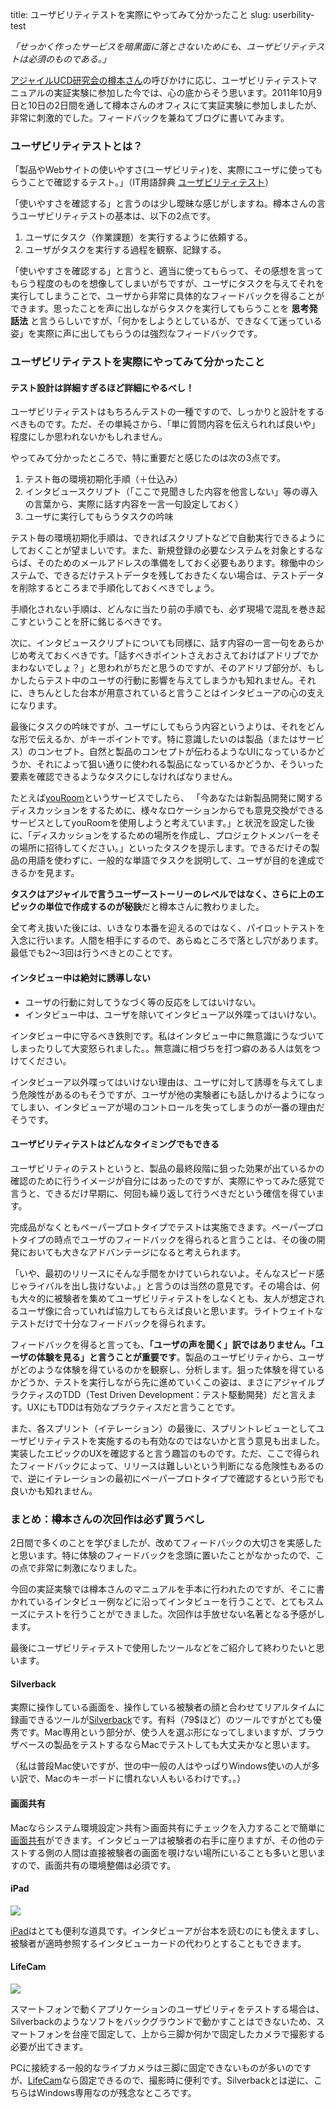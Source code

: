 title: ユーザビリティテストを実際にやってみて分かったこと
slug: userbility-test

*「せっかく作ったサービスを暗黒面に落とさないためにも、ユーザビリティテストは必須のものである。」*

[アジャイルUCD研究会の樽本さん](http://www.usablog.jp/)の呼びかけに応じ、ユーザビリティテストマニュアルの実証実験に参加した今では、心の底からそう思います。2011年10月9日と10日の2日間を通して樽本さんのオフィスにて実証実験に参加しましたが、非常に刺激的でした。フィードバックを兼ねてブログに書いてみます。

### ユーザビリティテストとは？

「製品やWebサイトの使いやすさ(ユーザビリティ)を、実際にユーザに使ってもらうことで確認するテスト。」（IT用語辞典 [ユーザビリティテスト](http://e-words.jp/w/E383A6E383BCE382B6E38393E383AAE38386E382A3E38386E382B9E38388.html)）

「使いやすさを確認する」と言うのは少し曖昧な感じがしますね。樽本さんの言うユーザビリティテストの基本は、以下の2点です。

1. ユーザにタスク（作業課題）を実行するように依頼する。
2. ユーザがタスクを実行する過程を観察、記録する。

「使いやすさを確認する」と言うと、適当に使ってもらって、その感想を言ってもらう程度のものを想像してしまいがちですが、ユーザにタスクを与えてそれを実行してしまうことで、ユーザから非常に具体的なフィードバックを得ることができます。思ったことを声に出しながらタスクを実行してもらうことを **思考発話法** と言うらしいですが、「何かをしようとしているが、できなくて迷っている姿」を実際に声に出してもらうのは強烈なフィードバックです。

### ユーザビリティテストを実際にやってみて分かったこと

#### テスト設計は詳細すぎるほど詳細にやるべし！

ユーザビリティテストはもちろんテストの一種ですので、しっかりと設計をするべきものです。ただ、その単純さから、「単に質問内容を伝えられれば良いや」程度にしか思われないかもしれません。

やってみて分かったところで、特に重要だと感じたのは次の3点です。

1. テスト毎の環境初期化手順（＋仕込み）
2. インタビュースクリプト（「ここで見聞きした内容を他言しない」等の導入の言葉から、実際に話す内容を一言一句設定しておく）
3. ユーザに実行してもらうタスクの吟味

テスト毎の環境初期化手順は、できればスクリプトなどで自動実行できるようにしておくことが望ましいです。また、新規登録の必要なシステムを対象とするならば、そのためのメールアドレスの準備をしておく必要もあります。稼働中のシステムで、できるだけテストデータを残しておきたくない場合は、テストデータを削除するところまで手順化しておくべきでしょう。

手順化されない手順は、どんなに当たり前の手順でも、必ず現場で混乱を巻き起こすということを肝に銘じるべきです。

次に、インタビュースクリプトについても同様に、話す内容の一言一句をあらかじめ考えておくべきです。「話すべきポイントさえおさえておけばアドリブでかまわないでしょ？」と思われがちだと思うのですが、そのアドリブ部分が、もしかしたらテスト中のユーザの行動に影響を与えてしまうかも知れません。それに、きちんとした台本が用意されていると言うことはインタビューアの心の支えになります。

最後にタスクの吟味ですが、ユーザにしてもらう内容というよりは、それをどんな形で伝えるか、がキーポイントです。特に意識したいのは製品（またはサービス）のコンセプト。自然と製品のコンセプトが伝わるようなUIになっているかどうか、それによって狙い通りに使われる製品になっているかどうか、そういった要素を確認できるようなタスクにしなければなりません。

たとえば[youRoom](http://www.youroom.in/)というサービスでしたら、 「今あなたは新製品開発に関するディスカッションをするために、様々なロケーションからでも意見交換ができるサービスとしてyouRoomを使用しようと考えています。」と状況を設定した後に、「ディスカッションをするための場所を作成し、プロジェクトメンバーをその場所に招待してください。」といったタスクを提示します。できるだけその製品の用語を使わずに、一般的な単語でタスクを説明して、ユーザが目的を達成できるかを見ます。

**タスクはアジャイルで言うユーザーストーリーのレベルではなく、さらに上のエピックの単位で作成するのが秘訣**だと樽本さんに教わりました。

全て考え抜いた後には、いきなり本番を迎えるのではなく、パイロットテストを入念に行います。人間を相手にするので、あらぬところで落とし穴があります。最低でも2〜3回は行うべきとのことです。

#### インタビュー中は絶対に誘導しない

* ユーザの行動に対してうなづく等の反応をしてはいけない。
* インタビュー中は、ユーザを除いてインタビューア以外喋ってはいけない。

インタビュー中に守るべき鉄則です。私はインタビュー中に無意識にうなづいてしまったりして大変怒られました。。無意識に相づちを打つ癖のある人は気をつけてください。

インタビューア以外喋ってはいけない理由は、ユーザに対して誘導を与えてしまう危険性があるのもそうですが、ユーザが他の実験者にも話しかけるようになってしまい、インタビューアが場のコントロールを失ってしまうのが一番の理由だそうです。

#### ユーザビリティテストはどんなタイミングでもできる

ユーザビリティのテストというと、製品の最終段階に狙った効果が出ているかの確認のために行うイメージが自分にはあったのですが、実際にやってみた感覚で言うと、できるだけ早期に、何回も繰り返して行うべきだという確信を得ています。

完成品がなくともペーパープロトタイプでテストは実施できます。ペーパープロトタイプの時点でユーザのフィードバックを得られると言うことは、その後の開発においても大きなアドバンテージになると考えられます。

「いや、最初のリリースにそんな手間をかけていられないよ。そんなスピード感じゃライバルを出し抜けないよ。」と言うのは当然の意見です。その場合は、何も大々的に被験者を集めてユーザビリティテストをしなくとも、友人が想定されるユーザ像に合っていれば協力してもらえば良いと思います。ライトウェイトなテストだけで十分なフィードバックを得られます。

フィードバックを得ると言っても、**「ユーザの声を聞く」訳ではありません。「ユーザの体験を見る」と言うことが重要です**。製品のユーザビリティから、ユーザがどのような体験を得ているのかを観察し、分析します。狙った体験を得ているかどうか、テストを実行しながら先に進めていくこの姿は、まさにアジャイルプラクティスのTDD（Test Driven Development：テスト駆動開発）だと言えます。UXにもTDDは有効なプラクティスだと言うことです。

また、各スプリント（イテレーション）の最後に、スプリントレビューとしてユーザビリティテストを実施するのも有効なのではないかと言う意見も出ました。実装したエピックのUXを確認すると言う趣旨のものです。ただ、ここで得られたフィードバックによって、リリースは難しいという判断になる危険性もあるので、逆にイテレーションの最初にペーパープロトタイプで確認するという形でも良いかも知れません。

### まとめ：樽本さんの次回作は必ず買うべし

2日間で多くのことを学びましたが、改めてフィードバックの大切さを実感したと思います。特に体験のフィードバックを念頭に置いたことがなかったので、この点で非常に刺激になりました。

今回の実証実験では樽本さんのマニュアルを手本に行われたのですが、そこに書かれているインタビュー例などに沿ってインタビューを行うことで、とてもスムーズにテストを行うことができました。次回作は手放せない名著となる予感がします。

最後にユーザビリティテストで使用したツールなどをご紹介して終わりたいと思います。

#### Silverback

実際に操作している画面を、操作している被験者の顔と合わせてリアルタイムに録画できるツールが[Silverback](http://silverbackapp.com/)です。有料（79$ほど）のツールですがとても優秀です。Mac専用という部分が、使う人を選ぶ形になってしまいますが、ブラウザベースの製品をテストするならMacでテストしても大丈夫かなと思います。

（私は普段Mac使いですが、世の中一般の人はやっぱりWindows使いの人が多い訳で、Macのキーボードに慣れない人もいるわけです。。）

#### 画面共有

Macならシステム環境設定＞共有＞画面共有にチェックを入力することで簡単に[画面共有](http://docs.info.apple.com/article.html?path=Mac/10.6/jp/14065.html)ができます。インタビューアは被験者の右手に座りますが、その他のテストする側の人間は直接被験者の画面を覗けない場所にいることも多いと思いますので、画面共有の環境整備は必須です。

#### iPad

[<img src="http://www.apple.com/jp/ipad/business/images/route_at_work_20100920.png" />](http://www.apple.com/jp/ipad/)

[iPad](http://www.apple.com/jp/ipad/)はとても便利な道具です。インタビューアが台本を読むのにも使えますし、被験者が適時参照するインタビューカードの代わりとすることもできます。

#### LifeCam

[<img src="http://www.microsoft.com/japan/hardware/lifecam/images/wc_cinema_img.jpg" />](http://www.microsoft.com/japan/hardware/lifecam/cinema.mspx)

スマートフォンで動くアプリケーションのユーザビリティをテストする場合は、Silverbackのようなソフトをバックグラウンドで動かすことはできないため、スマートフォンを台座で固定して、上から三脚か何かで固定したカメラで撮影する必要が出てきます。

PCに接続する一般的なライブカメラは三脚に固定できないものが多いのですが、[LifeCam](http://www.microsoft.com/japan/hardware/lifecam/cinema.mspx)なら固定できるので、撮影時に便利です。Silverbackとは逆に、こちらはWindows専用なのが残念なところです。


